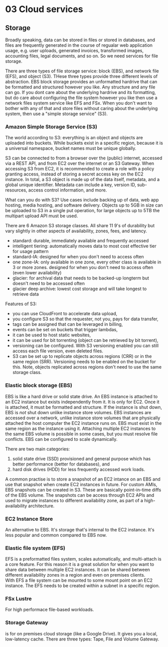 # 03 Cloud services

## Storage

Broadly speaking, data can be stored in files or stored in databases, and files are frequently generated in the course of regualar web application usage, e.g. user uploads, generated invoices, transformed images, accounting files, legal documents, and so on. So we need services for file storage.

There are three types of file storage service: block (EBS), and network file (EFS), and object (S3). THese three types provide three different levels of abstraction.
EBS block storage provides an unformatted hardrive that can be formatted and structured however you like. Any structure and any file can go. If you dont care about the underlying hardrive and its formatting, but do care about configuring the file system however you like then use a network files system service like EFS and FSx. When you don't want to bother with any of that and store files without caring about the underlying system, then use a "simple storage service" (S3).

### Amazon Simple Storage Service (S3)

The world according to S3: everything is an object and objects are uploaded into buckets. While buckets exist in a specific region, because it is a universal namespace, bucket names must be unique globally.

S3 can be connected to from a browser over the (public) internet, accessed via a REST API, and from EC2 over the internet or an S3 Gateway. When accessing S3 from EC2, it is recommended to create a role with a policy granting access, instead of storing a secret access key on the EC2 instance. In total, a S3 object is made up of the data itself, metadata, and a global unique identifier. Metadata can include a key, version ID, sub-resources, access control information, and more.

What can you do with S3? Use cases include backing up of data, web app hosting, media hosting, and software delivery. Objects up to 5GB in size can be uploaded to S3 in a single put operation, for large objects up to 5TB the multipart upload API must be used.

There are 6 Amazon S3 storage classes. All share 11 9's of durability but vary slightly in other aspects of availability, zones, fees, and latency.

- standard: durable, immediately available and frequently accessed
- intelligent tiering: automatically moves data to most cost effective tier for usage pattern
- standard-IA: designed for when you don't need to access often
- one zone-IA: only available in one zone, every other class is available in 3 or more zones. designed for when you don't need to access often (even lower availability)
- glacier: for archival data that needs to be backed-up longterm but doesn't need to be accessed often
- glacier deep archive: lowest cost storage and will take longest to retrieve data

Features of S3:

- you can use CloudFront to accelerate data upload,
- you configure S3 so that the requester, not you, pays for data transfer,
- tags can be assigned that can be leveraged in billing,
- events can be set on buckets that trigger lambdas,
- it can be used to host static websites,
- it can be used for bit torrenting (object can be retrieved by bit torrent),
- versioning can be configured. With S3 versioning enabled you can still access each file version, even deleted files.
- S3 can be set up to replicate objects across regions (CRR) or in the same region (SRR). Versioning needs to be enabled on the bucket for this. Note, objects replicated across regions don't need to use the same storage class.

### Elastic block storage (EBS)

EBS is like a hard drive or solid state drive. An EBS instance is attached to an EC2 instance but exists independently from it. It is only for EC2. Once it is attached, it must be formatted and structure. If the instance is shut down, EBS is _not_ shut down unlike instance store volumes. EBS instances are accessed over a network, unlike instance store volumes that are physically attached the host computer the EC2 instance runs on. EBS must exist in the same region as the instance using it. Attaching multiple EC2 instances to the same EBS volume is possible in some cases, but you must resolve file conflicts. EBS can be configured to scale dynamically.

There are two main categories:

1. solid state drive (SSD) provisioned and general purpose which has better performance (better for databases), and
2. hard disk drives (HDD) for less frequently accessed work loads.

A common practise is to store a snapshot of an EC2 intance on an EBS and use that snapshot when create EC2 instances in future. For custom AMIs, EBS snapshots can be created in S3. These are basically point-in-time diffs of the EBS volume. The snapshots can be access through EC2 APIs and used to migrate instances to different availability zone, as part of a high-availability architecture.

### EC2 Instance Store

An alternative to EBS. It's storage that's internal to the EC2 instance. It's less popular and common compared to EBS now.

### Elastic file system (EFS)

EFS is a preformatted files system, scales automatically, and multi-attach is a core feature. For this reason it is a great solution for when you want to share data between multiple EC2 instances. It can be shared between different availability zones in a region and even on premises clients. With EFS a file system can be mounted to some mount point on an EC2 instance. The EFS needs to be created within a subnet in a specific region.

### FSx Lustre

For high performace file-based workloads.

### Storage Gateway

is for on premises cloud storage (like a Google Drive). It gives you a local, low-latency cache. There are three types: Tape, File and Volume Gateway.
